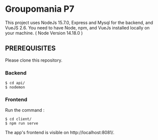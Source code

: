 # Groupomania P7 #
This project uses NodeJs 15.7.0, Express and Mysql for the backend, and VueJS 2.6. 
You need to have Node, npm, and VueJs installed locally on your machine. ( Node Version 14.18.0 )
## PREREQUISITES
Please clone this repository.

### Backend

 ```
$ cd api/
$ nodemon
```

### Frontend
Run the command :

 ```
$ cd client/
$ npm run serve
```

The app's frontend is visible on http://localhost:8081/.
